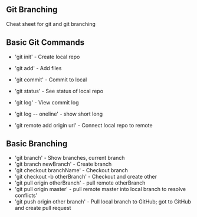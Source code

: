 ## Git Branching
Cheat sheet for git and git branching

## Basic Git Commands

* 'git init' - Create local repo
* 'git add' - Add files
* 'git commit' - Commit to local
* 'git status' - See status of local repo
* 'git log' - View commit log

* 'git log -- oneline' - show short long

* 'git remote add origin url' - Connect local repo to remote


## Basic Branching

* 'git branch' - Show branches, current branch
* 'git branch newBranch' - Create branch
* 'git checkout branchName' - Checkout branch
* 'git checkout -b otherBranch' - Checkout and create other
* 'git pull origin otherBranch' - pull remote otherBranch
* 'git pull origin master' - pull remote master into local branch to resolve conflicts'
* 'git push origin other branch' - Pull local branch to GitHub; got to GitHub and create pull request
